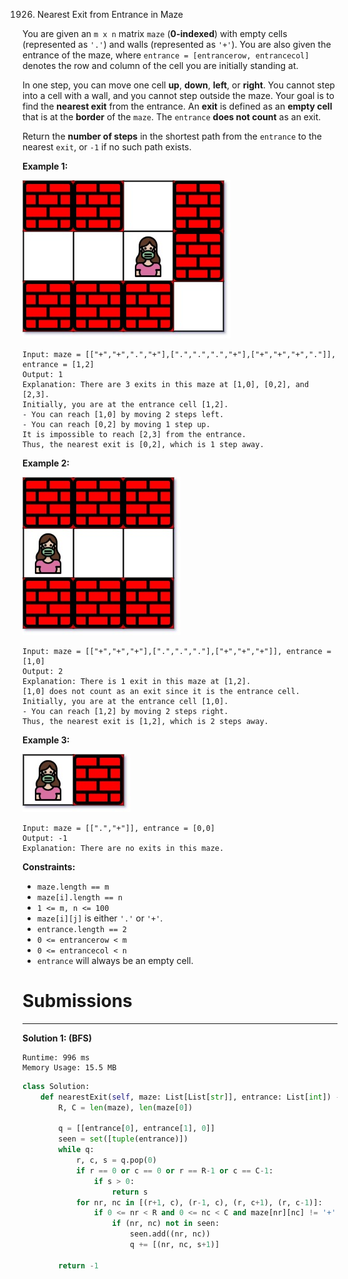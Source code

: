 1926. Nearest Exit from Entrance in Maze

You are given an `m x n` matrix `maze` (**0-indexed**) with empty cells (represented as `'.'`) and walls (represented as `'+'`). You are also given the entrance of the maze, where `entrance = [entrancerow, entrancecol]` denotes the row and column of the cell you are initially standing at.

In one step, you can move one cell **up**, **down**, **left**, or **right**. You cannot step into a cell with a wall, and you cannot step outside the maze. Your goal is to find the **nearest exit** from the entrance. An **exit** is defined as an **empty cell** that is at the **border** of the `maze`. The `entrance` **does not count** as an exit.

Return the **number of steps** in the shortest path from the `entrance` to the nearest `exit`, or `-1` if no such path exists.

 

**Example 1:**

![nearest1-grid.jpg](img/1926_nearest1-grid.jpg)
```
Input: maze = [["+","+",".","+"],[".",".",".","+"],["+","+","+","."]], entrance = [1,2]
Output: 1
Explanation: There are 3 exits in this maze at [1,0], [0,2], and [2,3].
Initially, you are at the entrance cell [1,2].
- You can reach [1,0] by moving 2 steps left.
- You can reach [0,2] by moving 1 step up.
It is impossible to reach [2,3] from the entrance.
Thus, the nearest exit is [0,2], which is 1 step away.
```

**Example 2:**

![nearesr2-grid.jpg](img/1926_nearesr2-grid.jpg)
```
Input: maze = [["+","+","+"],[".",".","."],["+","+","+"]], entrance = [1,0]
Output: 2
Explanation: There is 1 exit in this maze at [1,2].
[1,0] does not count as an exit since it is the entrance cell.
Initially, you are at the entrance cell [1,0].
- You can reach [1,2] by moving 2 steps right.
Thus, the nearest exit is [1,2], which is 2 steps away.
```

**Example 3:**

![nearest3-grid.jpg](img/1926_nearest3-grid.jpg)
```
Input: maze = [[".","+"]], entrance = [0,0]
Output: -1
Explanation: There are no exits in this maze.
```

**Constraints:**

* `maze.length == m`
* `maze[i].length == n`
* `1 <= m, n <= 100`
* `maze[i][j]` is either `'.'` or `'+'`.
* `entrance.length == 2`
* `0 <= entrancerow < m`
* `0 <= entrancecol < n`
* `entrance` will always be an empty cell.

# Submissions
---
**Solution 1: (BFS)**
```
Runtime: 996 ms
Memory Usage: 15.5 MB
```
```python
class Solution:
    def nearestExit(self, maze: List[List[str]], entrance: List[int]) -> int:
        R, C = len(maze), len(maze[0])
        
        q = [[entrance[0], entrance[1], 0]]
        seen = set([tuple(entrance)])
        while q:
            r, c, s = q.pop(0)
            if r == 0 or c == 0 or r == R-1 or c == C-1:
                if s > 0:
                    return s
            for nr, nc in [(r+1, c), (r-1, c), (r, c+1), (r, c-1)]:
                if 0 <= nr < R and 0 <= nc < C and maze[nr][nc] != '+':
                    if (nr, nc) not in seen:
                        seen.add((nr, nc))
                        q += [(nr, nc, s+1)]
        
        return -1
```
